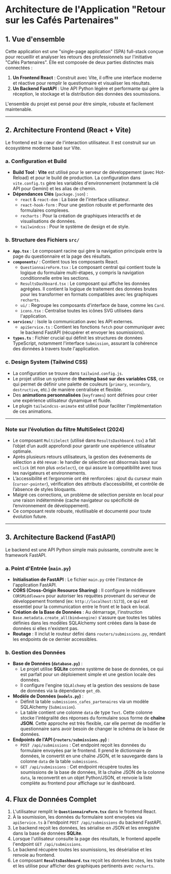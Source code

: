 # Architecture de l'Application "Retour sur les Cafés Partenaires"

## 1. Vue d'ensemble

Cette application est une "single-page application" (SPA) full-stack conçue pour recueillir et analyser les retours des professionnels sur l'initiative "Cafés Partenaires". Elle est composée de deux parties distinctes mais connectées :

1.  **Un Frontend React** : Construit avec Vite, il offre une interface moderne et réactive pour remplir le questionnaire et visualiser les résultats.
2.  **Un Backend FastAPI** : Une API Python légère et performante qui gère la réception, le stockage et la distribution des données des soumissions.

L'ensemble du projet est pensé pour être simple, robuste et facilement maintenable.

---

## 2. Architecture Frontend (React + Vite)

Le frontend est le cœur de l'interaction utilisateur. Il est construit sur un écosystème moderne basé sur Vite.

### a. Configuration et Build

-   **Build Tool** : **Vite** est utilisé pour le serveur de développement (avec Hot-Reload) et pour le build de production. La configuration dans `vite.config.ts` gère les variables d'environnement (notamment la clé API pour Gemini) et les alias de chemin.
-   **Dépendances Clés** (`package.json`) :
    -   `react` & `react-dom` : La base de l'interface utilisateur.
    -   `react-hook-form` : Pour une gestion robuste et performante des formulaires complexes.
    -   `recharts` : Pour la création de graphiques interactifs et de visualisations de données.
    -   `tailwindcss` : Pour le système de design et de style.

### b. Structure des Fichiers `src/`

-   **`App.tsx`** : Le composant racine qui gère la navigation principale entre la page du questionnaire et la page des résultats.
-   **`components/`** : Contient tous les composants React.
    -   `QuestionnaireForm.tsx` : Le composant central qui contient toute la logique du formulaire multi-étapes, y compris la navigation conditionnelle entre les sections.
    -   `ResultsDashboard.tsx` : Le composant qui affiche les données agrégées. Il contient la logique de traitement des données brutes pour les transformer en formats compatibles avec les graphiques `recharts`.
    -   `ui/` : Regroupe les composants d'interface de base, comme les `Card`.
    -   `icons.tsx` : Centralise toutes les icônes SVG utilisées dans l'application.
-   **`services/`** : Isole la communication avec les API externes.
    -   `apiService.ts` : Contient les fonctions `fetch` pour communiquer avec le backend FastAPI (récupérer et envoyer les soumissions).
-   **`types.ts`** : Fichier crucial qui définit les structures de données TypeScript, notamment l'interface `Submission`, assurant la cohérence des données à travers toute l'application.

### c. Design System (Tailwind CSS)

-   La configuration se trouve dans `tailwind.config.js`.
-   Le projet utilise un système de **theming basé sur des variables CSS**, ce qui permet de définir une palette de couleurs (`primary`, `secondary`, `destructive`, etc.) de manière centralisée et flexible.
-   Des **animations personnalisées** (`keyframes`) sont définies pour créer une expérience utilisateur dynamique et fluide.
-   Le plugin `tailwindcss-animate` est utilisé pour faciliter l'implémentation de ces animations.

---

### Note sur l’évolution du filtre MultiSelect (2024)

- Le composant `MultiSelect` (utilisé dans `ResultsDashboard.tsx`) a fait l’objet d’un audit approfondi pour garantir une expérience utilisateur optimale.
- Après plusieurs retours utilisateurs, la gestion des événements de sélection a été revue : le handler de sélection est désormais basé sur `onClick` (et non plus `onSelect`), ce qui assure la compatibilité avec tous les navigateurs et environnements.
- L’accessibilité et l’ergonomie ont été renforcées : ajout du curseur main (`cursor-pointer`), vérification des attributs d’accessibilité, et contrôle de l’absence de styles bloquants.
- Malgré ces corrections, un problème de sélection persiste en local pour une raison indéterminée (cache navigateur ou spécificité de l’environnement de développement).
- Ce composant reste robuste, réutilisable et documenté pour toute évolution future.

---

## 3. Architecture Backend (FastAPI)

Le backend est une API Python simple mais puissante, construite avec le framework FastAPI.

### a. Point d'Entrée (`main.py`)

-   **Initialisation de FastAPI** : Le fichier `main.py` crée l'instance de l'application FastAPI.
-   **CORS (Cross-Origin Resource Sharing)** : Il configure le middleware `CORSMiddleware` pour autoriser les requêtes provenant du serveur de développement frontend (ex: `http://localhost:5173`), ce qui est essentiel pour la communication entre le front et le back en local.
-   **Création de la Base de Données** : Au démarrage, l'instruction `Base.metadata.create_all(bind=engine)` s'assure que toutes les tables définies dans les modèles SQLAlchemy sont créées dans la base de données si elles n'existent pas.
-   **Routage** : Il inclut le routeur défini dans `routers/submissions.py`, rendant les endpoints de ce dernier accessibles.

### b. Gestion des Données

-   **Base de Données (`database.py`)** :
    -   Le projet utilise **SQLite** comme système de base de données, ce qui est parfait pour un déploiement simple et une gestion locale des données.
    -   Il configure l'engine `SQLAlchemy` et la gestion des sessions de base de données via la dépendance `get_db`.
-   **Modèle de Données (`models.py`)** :
    -   Définit la table `submissions_cafes_partenaires` via un modèle SQLAlchemy (`Submission`).
    -   La table contient une colonne `data` de type `Text`. Cette colonne stocke l'intégralité des réponses du formulaire sous forme de **chaîne JSON**. Cette approche est très flexible, car elle permet de modifier le questionnaire sans avoir besoin de changer le schéma de la base de données.
-   **Endpoints de l'API (`routers/submissions.py`)** :
    -   `POST /api/submissions` : Cet endpoint reçoit les données du formulaire envoyées par le frontend. Il prend le dictionnaire de données, le convertit en une chaîne JSON, et le sauvegarde dans la colonne `data` de la table `submissions`.
    -   `GET /api/submissions` : Cet endpoint récupère toutes les soumissions de la base de données, lit la chaîne JSON de la colonne `data`, la reconvertit en un objet Python/JSON, et renvoie la liste complète au frontend pour affichage sur le dashboard.

## 4. Flux de Données Complet

1.  L'utilisateur remplit le **`QuestionnaireForm.tsx`** dans le frontend React.
2.  À la soumission, les données du formulaire sont envoyées via `apiService.ts` à l'endpoint `POST /api/submissions` du backend FastAPI.
3.  Le backend reçoit les données, les sérialise en JSON et les enregistre dans la base de données **SQLite**.
4.  Lorsque l'utilisateur consulte la page des résultats, le frontend appelle l'endpoint `GET /api/submissions`.
5.  Le backend récupère toutes les soumissions, les désérialise et les renvoie au frontend.
6.  Le composant **`ResultsDashboard.tsx`** reçoit les données brutes, les traite et les utilise pour afficher des graphiques pertinents avec `recharts`.
